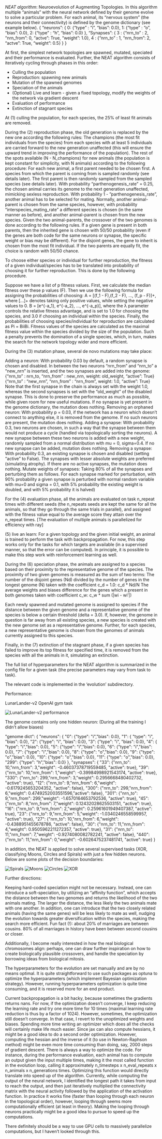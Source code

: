 *NEAT algorithm*: Neuroevolution of Augmenting Topologies.
In this algorithm multiple “animals” with the neural network defined by their genome evolve to solve a particular problem. 
For each animal, its “nervous system” (the neurons and their connectivity) is defined by the genome dictionary (see example below).
{
  “neurons”: 
  {
    0: {“type” : “i”, “bias”: 0.0},
    1: {“type” : “o”, “bias”: 0.0},
     2: {“type” : “h”, “bias”: 0.0}
  },
  “Synapses”:
   {
    3 : {“nrn_to” : 2, “nrn_from”: 0, “actve”: True, “weight”: 1.0},
    4 : {“nrn_to” : 1, “nrn_from”: 2, “actve”: True, “weight”: 0.5}
  }
}

At first, the simplest network topologies are spawned, mutated, speciated and their performance is evaluated.
Further, the NEAT algorithm consists of iteratively cycling through phases in this order:

- Culling the population
-  Reproduction: spawning new animals
-   Mutation of the spawned genomes
-   Speciation of the animals
-   (Optional) Live and learn - given a fixed topology, modify the weights of the network via gradient descent
-   Evaluation of performance
-   Extinction of stagnant species

At (1) culling the population, for each species, the 25% of least fit animals are removed.

During the (2) reproduction phase, the old generation is replaced by the new one according the following rules:
The champions (the most fit individuals from the species) from each species with at least 5 individuals are carried forward to the new generation unaffected (this will ensure the upward trend in improving the performance of the population).
The rest of the spots available (N - N_champions) for new animals (the population is kept constant for simplicity, with N animals) according to the following procedure:
For each new animal, a first parent needed to be chosen first. A species from which the parent is coming from is sampled randomly (see details later). The first parent is then randomly sampled from the sampled species (see details later). 
With probability “parthenogenesis_rate” = 0.25, the chosen animal carries its genome to the next generation unaffected, mimicking sexless reproduction. 
With probability 1 - ”parthenogenesis_rate”, another animal has to be selected for mating. Normally, another animal-parent is chosen from the same species, however, with probability “interspecies_mating_rate” a different species is chosen (in the same manner as before), and another animal-parent is chosen from the new species. 
Given the two animal-parents, the crossover of the two genomes is done according to the following rules.
If a given gene is present in both parents, then the inherited gene is chosen with 50/50 probability (even if the genes are both code for the same neurons or synapse, the specific weight or bias may be different).
For the disjoint genes, the gene to inherit is chosen from the most fit individual. If the two parents are equally fit, the choice is random with 50/50 chance.

To choose either species or individual for further reproduction, the fitness of a given individual/species has to be translated into probability of choosing it for further reproduction.
This is done by the following procedure.

Suppose we have a list of p fitness values. First, we calculate the median fitness over these p values (F). Then we use the following formula for assigning the probabilities of choosing:
A = [(f_1 - F),(f_2 - F), ..., (f_p - F)]+,
where [...]+ denotes taking only positive values, while setting the negative values to 0.
B = [e^{-a_1}, e^{-a_2}, ..., e^{-a_p}],
where the λ parameter controls the relative fitness advantage, and is set to 1.0 for choosing the species, and 3.0 if choosing an individual within the species.
Finally, the probabilities of choosing species/individual for reproduction are calculated as Pi = BiiBi.
Fitness values of the species are calculated as the maximal fitness value within the species divided by the size of the population. Such a penalty prevents the domination of a single species, which, in turn, makes the search for the network topology wider and more efficient.

During the (3) mutation phase, several de novo mutations may take place:

Adding a neuron:
With probability 0.03 by default, a random synapse is chosen and disabled.
In between the two neurons “nrn_from” and “nrn_to” a “new_nrn” is inserted, and the two synapses are added into the genome: 
{“nrn_to” : nrn_to, “nrn_from” : new_nrn, weight: old_weight, “active”: True}
{“nrn_to” : “new_nrn”, “nrn_from” : “nrn_from”, weight: 1.0, “active”: True}
Note that the first synapse in the chain is always set with the weight 1.0, whereas the second synapses is set with the “old_weight” of the disabled synapse. This is done to preserve the performance as much as possible, while given room for new useful mutations.
If no synapse is yet present in the genome dictionary, the mutation does nothing.
Removing an orphaned neuron:
With probability p = 0.03, if the network has a neuron which doesn’t connect to anything else, it is removed from the genome. If no such neurons are present, the mutation does nothing.
Adding a synapse:
With probability 0.3, two neurons are chosen, in such a way that the synapse between them would not produce a cycle (handled via topologically sorting the neurons). A new synapse between these two neurons is added with a new weight, randomly sampled from a normal distribution with mu = 0, sigma=0.4. If no new synapse can be added, mutation does nothing.
Removing a synapse:
With probability 0.3, an existing synapse is chosen and disabled (setting “active” to False). The synapses with lesser absolute weights are preferred (simulating atrophy).
If there are no active synapses, the mutation does nothing. 
Mutate weights of synapses: 
Taking 80% of all the synapses and perturbing them as follows.
For each synapse marked for perturbation, with 90% probability a given synapse is perturbed with normal random variable with mu=0 and sigma = 0.1, with 5% probability the existing weight is doubled, and with 5% probability it is halved)

For the (4) evaluation phase, all the animals are evaluated on task n_repeat times with different seeds (the n_repeats seeds are kept the same for all the animals, so that they go through the same trials in parallel), and assigned with the fitness value equal to the average score they attain over the n_repeat times.
[The evaluation of multiple animals is parallelized for efficiency with ray]

(5) live an learn:
For a given topology and the given initial weight, an animal is trained to perform the task with backpropagation. For now, this step works only for the tasks for which targets are available (in a supervised manner, so that the error can be computed). 
In principle, it is possible to make this step work with reinforcement learning as well.

During the (6) speciation phase, the animals are assigned to a species based on their proximity to the representative genome of the species. 
The proximity of two given genomes is measured as the sum of two terms:
The number of the disjoint genes (Nd) divided by the number of genes in the longest genome (N) taken with the coefficient c_d = 1.0: c_d * Nd/N
The average weights and biases difference for the genes which a present in both genomes taken with coefficient c_w: c_w * sum (|wi - wi’|)

Each newly spawned and mutated genome is assigned to species if the distance between the given genome and a representative genome of the species is below a certain threshold (delta = 3.0). If, however, the genome in question is far away from all existing species, a new species is created with the new genome set as a representative genome.
Further, for each species, a new representative genome is chosen from the genomes of animals currently assigned to this species.

Finally, in the (7) extinction of the stagnant phase, if a given species has failed to improve its top fitness for specified time, it is removed from the species with all the animals in it, simulating an extinction.

The full list of hyperparameters for the NEAT algorithm is summarized in the config file for a given task (the precise parameters may vary from task to task).

The relevant code is implemented in the ‘evolution’ subdirectory.

Performance:

LunarLander-v2 OpenAI gym task

![LunarLander-v2 performance](https://github.com/ptolmachev/NEAT_python/blob/main/img/LunarLander-v2/LunarLander-v2_scores_1445_04_03_2024.png)

The genome contains only one hidden neuron:
(During all the training I didn’t allow biases)

"genome dict": {
    "neurons": {
    "0": {"type": "i","bias": 0.0},
    "1": { "type": "i", "bias": 0.0},
    "2": {"type": "i", "bias": 0.0},
    "3": {"type": "i", "bias": 0.0},
    "4": { "type": "i","bias": 0.0},
    "5": {"type": "i","bias": 0.0},
    "6": {"type": "i","bias": 0.0},
    "7": {"type": "i","bias": 0.0},
    "8": {"type": "o","bias": 0.0},
    "9": {"type": "o","bias": 0.0},
    "10": {"type": "o","bias": 0.0},
    "11": {"type": "o","bias": 0.0},
    "299": {"type": "h","bias": 0.0}
},
    "synapses": {
    "33": {"nrn_to": 10,"nrn_from": 3,"weight": -0.46037378719559485, "active": true},
    "39": {"nrn_to": 10,"nrn_from": 1,"weight": -0.39984998921543174, "active": true},
    "330": {"nrn_to": 299,"nrn_from": 3,"weight": 0.2956668480402732, "active": true},
    "12": {"nrn_to": 9,"nrn_from": 6,"weight": -0.6179245653204352, "active": false},
    "300": {"nrn_to": 299,"nrn_from": 6,"weight": 0.4749252003551596,"active": false},
    "301": {"nrn_to": 9,"nrn_from": 299,"weight": -1.6570164653792536, "active": true},
    "45": {"nrn_to": 8,"nrn_from": 7,"weight": 0.12432028625503151, "active": true},
    "16": {"nrn_to": 9,"nrn_from": 2,"weight": 0.25961601949407387, "active": true},
    "23": {"nrn_to": 9,"nrn_from": 5,"weight": -1.0340246558599957, "active": true},
    "27": {"nrn_to": 10,"nrn_from": 6,"weight": -0.4388951455678786, "active": false},
    "30": {"nrn_to": 11,"nrn_from": 4,"weight": 0.9505962211272357, "active": true},
    "31": {"nrn_to": 11,"nrn_from": 7,"weight": -0.9274080082782241, "active": false},
    "440": {"nrn_to": 11,"nrn_from": 0,"weight": -0.6026475237481741, "active": true}
}


In addition, the NEAT is applied to solve several supervised tasks (XOR, classifying Moons, Circles and Spirals) with just a few hidden neurons.
Below are some plots of the decision boundaries:


![Spirals](https://github.com/ptolmachev/NEAT_python/blob/main/img/Spirals/Spirals%20result.png)
![Moons](https://github.com/ptolmachev/NEAT_python/blob/main/img/Moons/Moons%20result.png)
![Circles](https://github.com/ptolmachev/NEAT_python/blob/main/img/Circles/Circles%20result.png)
![XOR](https://github.com/ptolmachev/NEAT_python/blob/main/img/XOR/XOR%20result.png)

Further directions:

Keeping hard-coded speciation might not be necessary. Instead, one can introduce a soft-speciation, by utilizing an “affinity function”, which accepts the distance between the two genomes and returns the likelihood of the two animals mating. The larger the distance, the less likely the two animals mate with one another.
In addition, one can introduce that the two closely related animals (having the same genes) will be less likely to mate as well, nudging the evolution towards greater diversification within the species, making the search more efficient. 
Fun fact (!): about 20% of marriages are between cousins. 80% of all marriages in history have been between second cousins or closer.

Additionally, I become really interested in how the real biological chromosomes align: perhaps, one can draw further inspiration on how to create biologically plausible crossovers, and handle the speciation by borrowing ideas from biological mitosis.

The hyperparameters for the evolution are set manually and are by no means optimal.
It is quite straightforward to use such packages as optuna to optimize the hyperparameters (which implement Bayesian optimization strategy). However, running hyperparameters optimization is quite time consuming, and it is reserved more for an end product.

Current backpropagation is a bit hacky, because sometimes the gradients returns nans. For now, if the optimization doesn’t converge, I keep reducing the learning rate and try one more time for 10 times (maximal learning rate reduction is thus by a factor of 1024). However, sometimes, the optimization still doesn’t converge. In that case, I revert to the unoptimized weights and biases.
Spending more time writing an optimizer which does all the checks will certainly make life much easier. 
Since jax can also compute hessians, it might be a good idea to do a second order optimization. However, computing the hessian and the inverse of it (to use in Newton-Raphson method) might be even more time consuming than doing, say, 2000 steps of gradient descent. 
There is always a way to optimize the code. For instance, during the performance evaluation, each animal has to compute an output given the input multiple times, making it the most called function in the evolution loop, calling it approximately n_timesteps x n_eval_repeats x n_animals x n_generations times. Optimizing this function would directly translate into speed up of the algorithm. Currently, while computing the output of the neural network, I identified the longest path it takes from input to reach the output, and then just iteratively multiplied the connectivity matrix with the neural activity followed by the application of the activation function. In practice it works fine (faster than looping through each neuron in the topological order), however, looping through seems more computationally efficient (at least in theory). Making the looping through neurons practically might be a good idea to pursue to speed up the computations.

There definitely should be a way to use GPU cells to massively parallelize computations, but I haven’t looked through this.
